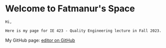 # Welcome to Fatmanur's Space

```markdown
Hi,

Here is my page for IE 423 - Quality Engineering lecture in Fall 2023.
```
My GitHub page: [editor on GitHub](https://github.com/BU-IE-423/fall-23-fatmanuryaman/edit/main/index.md)
